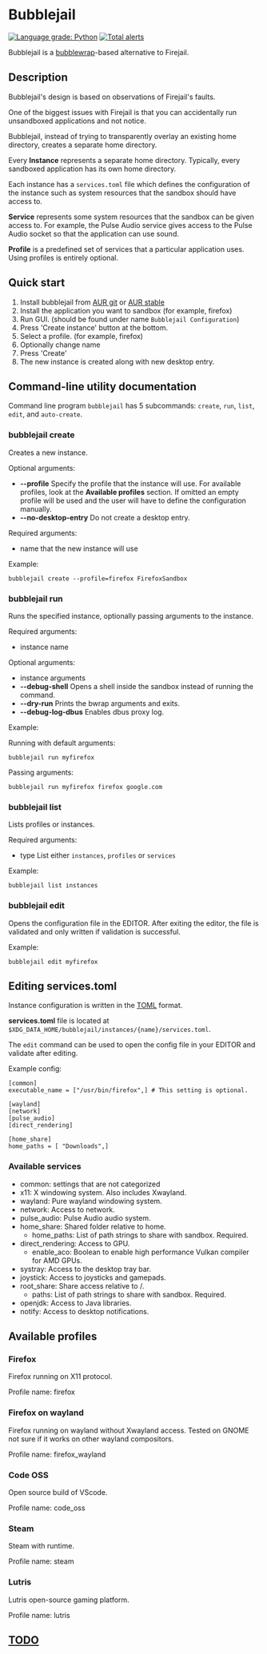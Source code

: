 # Bubblejail

[![Language grade: Python](https://img.shields.io/lgtm/grade/python/g/igo95862/bubblejail.svg?logo=lgtm&logoWidth=18)](https://lgtm.com/projects/g/igo95862/bubblejail/context:python)
[![Total alerts](https://img.shields.io/lgtm/alerts/g/igo95862/bubblejail.svg?logo=lgtm&logoWidth=18)](https://lgtm.com/projects/g/igo95862/bubblejail/alerts/)

Bubblejail is a [bubblewrap](https://github.com/containers/bubblewrap)-based alternative to Firejail.

## Description

Bubblejail's design is based on observations of Firejail's faults.

One of the biggest issues with Firejail is that you can accidentally run unsandboxed applications and not notice.

Bubblejail, instead of trying to transparently overlay an existing home directory, creates a separate home directory.

Every **Instance** represents a separate home directory. Typically, every sandboxed application has its own home directory.

Each instance has a `services.toml` file which defines the configuration of the instance such as system resources that the sandbox should have access to.

**Service** represents some system resources that the sandbox can be given access to. For example, the Pulse Audio service gives access to the Pulse Audio socket so that the application can use sound.

**Profile** is a predefined set of services that a particular application uses. Using profiles is entirely optional.

## Quick start

1. Install bubblejail from [AUR git](https://aur.archlinux.org/packages/bubblejail-git/) or [AUR stable](https://aur.archlinux.org/packages/bubblejail/)
1. Install the application you want to sandbox (for example, firefox)
1. Run GUI. (should be found under name `Bubblejail Configuration`)
1. Press 'Create instance' button at the bottom.
1. Select a profile. (for example, firefox)
1. Optionally change name
1. Press 'Create'
1. The new instance is created along with new desktop entry.

## Command-line utility documentation

Command line program `bubblejail` has 5 subcommands: `create`, `run`, `list`, `edit`, and `auto-create`.

### bubblejail create

Creates a new instance.

Optional arguments:

* __--profile__ Specify the profile that the instance will use. For available profiles, look at the **Available profiles** section. If omitted an empty profile will be used and the user will have to define the configuration manually.
* __--no-desktop-entry__ Do not create a desktop entry.

Required arguments:

* name that the new instance will use

Example:

```
bubblejail create --profile=firefox FirefoxSandbox
```

### bubblejail run

Runs the specified instance, optionally passing arguments to the instance.

Required arguments:

* instance name

Optional arguments:

* instance arguments
* __--debug-shell__ Opens a shell inside the sandbox instead of running the command.
* __--dry-run__ Prints the bwrap arguments and exits.
* __--debug-log-dbus__ Enables dbus proxy log.

Example:

Running with default arguments:
```
bubblejail run myfirefox
```

Passing arguments:
```
bubblejail run myfirefox firefox google.com
```

### bubblejail list

Lists profiles or instances.

Required arguments:

* type List either `instances`, `profiles` or `services`

Example:

```
bubblejail list instances
```

### bubblejail edit

Opens the configuration file in the EDITOR. After exiting the editor, the file is validated and only written if validation is successful.

Example:

```
bubblejail edit myfirefox
```

## Editing services.toml

Instance configuration is written in the [TOML](https://github.com/toml-lang/toml) format.

**services.toml** file is located at `$XDG_DATA_HOME/bubblejail/instances/{name}/services.toml`.

The `edit` command can be used to open the config file in your EDITOR and validate after editing.

Example config:

```
[common]
executable_name = ["/usr/bin/firefox",] # This setting is optional.

[wayland]
[network]
[pulse_audio]
[direct_rendering]

[home_share]
home_paths = [ "Downloads",]
```

### Available services

* common: settings that are not categorized
* x11: X windowing system. Also includes Xwayland.
* wayland: Pure wayland windowing system.
* network: Access to network.
* pulse_audio: Pulse Audio audio system.
* home_share: Shared folder relative to home.
    * home_paths: List of path strings to share with sandbox. Required.
* direct_rendering: Access to GPU.
    * enable_aco: Boolean to enable high performance Vulkan compiler for AMD GPUs.
* systray: Access to the desktop tray bar.
* joystick: Access to joysticks and gamepads.
* root_share: Share access relative to /.
    * paths: List of path strings to share with sandbox. Required.
* openjdk: Access to Java libraries.
* notify: Access to desktop notifications.

## Available profiles

### Firefox

Firefox running on X11 protocol.

Profile name: firefox

### Firefox on wayland

Firefox running on wayland without Xwayland access. Tested on GNOME not sure if it works on other wayland compositors.

Profile name: firefox_wayland

### Code OSS

Open source build of VScode.

Profile name: code_oss

### Steam

Steam with runtime.

Profile name: steam

### Lutris

Lutris open-source gaming platform.

Profile name: lutris

## [TODO](https://github.com/igo95862/bubblejail/blob/master/docs/TODO.md)
